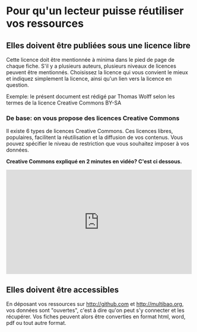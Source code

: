 # Pour qu'un lecteur puisse réutiliser vos ressources

## Elles doivent être publiées sous une licence libre

Cette licence doit être mentionnée à minima dans le pied de page de chaque fiche. 
S'il y a plusieurs auteurs, plusieurs niveaux de licences peuvent être mentionnés.
Choisissez la licence qui vous convient le mieux et indiquez simplement la licence, ainsi qu'un lien vers la licence en question.

Exemple: le présent document est rédigé par Thomas Wolff selon les termes de la licence Creative Commons BY-SA

### De base: on vous propose des licences Creative Commons

Il existe 6 types de licences Creative Commons. Ces licences libres, populaires, facilitent la réutilisation et la diffusion de vos contenus.
Vous pouvez spécifier le niveau de restriction que vous souhaitez imposer à vos données. 

**Creative Commons expliqué en 2 minutes en vidéo? C'est ci dessous.**

<iframe src="https://player.vimeo.com/video/95488932" width="500" height="281" frameborder="0" webkitallowfullscreen mozallowfullscreen allowfullscreen></iframe>

## Elles doivent être accessibles

En déposant vos ressources sur http://github.com et http://multibao.org, vos données sont "ouvertes", c'est à dire qu'on peut s'y connecter et les récupérer.
Vos fiches peuvent alors être converties en format html, word, pdf ou tout autre format. 
